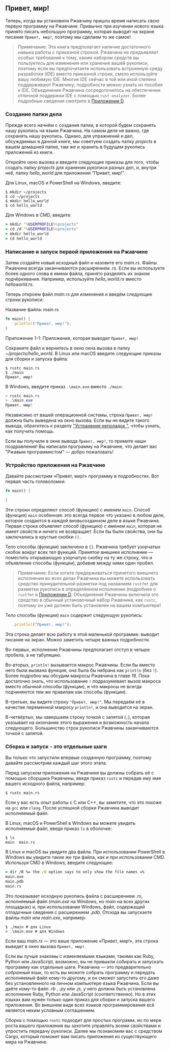 ## Привет, мир!

Теперь, когда вы установили Ржавчину пришло время написать свою первую программу на Ржавчине. Привычно при изучении нового языка принято писать небольшую программу, которая выводит на экране писание `Привет, мир!`, поэтому мы сделаем то же самое!

>  Примечание: Эта книга предполагает наличие достаточного навыка работы с приказной строкой. Ржавчина не предъявляет особых требований к тому, каким набором средств вы пользуетесь для изменения или хранения вашей рукописи, поэтому если вы предпочитаете использовать встроенную среду разработки (IDE) вместо приказной строки, смело используйте вашу любимую IDE. Многие IDE сейчас в той или иной степени поддерживают Ржавчину; подробности можно узнать из пособия к IDE. Объединение Ржавчина сосредоточилось на обеспечении отличной поддержки IDE с помощью `rust-analyzer`. Более подробные сведения смотрите в [Приложении D](appendix-04-useful-development-tools.md)<!-- ignore -->.
>

### Создание папки дела

Прежде всего начнём с создания папки, в которой будем сохранять нашу рукопись на языке Ржавчина. На самом деле не важно, где сохранять нашу рукопись. Однако, для упражнений и дел, обсуждаемых в данной книге, мы советуем создать папку *projects* в вашем домашней папке, там же и хранить в будущем рукопись приложений из книги.

Откройте окно вызова и введите следующие приказы для того, чтобы создать папку <em>projects</em> для хранения рукописи разных дел, и, внутри неё, папку <em>hello_world</em> для приложения “Привет, мир!”.

Для Linux, macOS и PowerShell на Windows, введите:

```console
$ mkdir ~/projects
$ cd ~/projects
$ mkdir hello_world
$ cd hello_world
```

Для Windows в CMD, введите:

```cmd
> mkdir "%USERPROFILE%\projects"
> cd /d "%USERPROFILE%\projects"
> mkdir hello_world
> cd hello_world
```

### Написание и запуск первой  приложения на Ржавчине

Затем создайте новый исходный файл и назовите его *main.rs*. Файлы Ржавчина всегда заканчиваются расширением *.rs*. Если вы используете более одного слова в имени файла, принято разделять их знаком подчёркивания. Например, используйте *hello_world.rs*  вместо *helloworld.rs*.

Теперь откроем файл *main.rs* для изменения и введём следующие строки рукописи:

<span class="filename">Название файла: main.rs</span>

```rust
fn main() {
    println!("Привет, мир!");
}
```

<span class="caption">Приложение 1-1: Приложение, которая выводит <code>Привет, мир!</code></span>

Сохраните файл и вернитесь в окно окна вызова в папку *~/projects/hello_world*. В Linux или macOS введите следующие приказы для сборки и запуска файла:

```console
$ rustc main.rs
$ ./main
Привет, мир!
```

В Windows, введите приказ `.\main.exe` вместо `./main`:

```powershell
> rustc main.rs
> .\main.exe
Привет, мир!
```

Независимо от вашей операционной системы, строка `Привет, мир!` должна быть выведена на окно вызова. Если вы не видите такого вывода, обратитесь к разделу ["Устранение неполадок "]<!-- ignore -->, чтобы узнать, как получить помощь.

Если вы получили в окне вывода `Привет, мир!`, то примите наши поздравления! Вы написали программу на Ржавчине, что делает вас "Ржавым программистом" — добро пожаловать!

### Устройство приложения на Ржавчине

Давайте рассмотрим «Привет, мир!» программу в подробностях. Вот первая часть головоломки:

```rust
fn main() {

}
```

Эти строки определяют способ (функцию) с именем `main`. Способ (функция) `main` особенная: это всегда первое что указано в любом деле, которое создается в каждой вновьсозданном деле в языке Ржавчина. Первая строка объявляет способ (функцию) с именем `main`, которая не имеет свойств и ничего не возвращает. Если бы были свойства, они бы заключались в круглые скобки `()`.

Тело способы (функции) заключено в `{}`. Ржавчина требует узорчатых скобок вокруг всех тел функций. Принятое внешнее исполнение — поместить открывающую узорчатую скобку на ту же строку, что и объявление способы (функции), добавив между ними один пробел.

>  Примечание: Если хотите придерживаться принятого внешнего исполнения во всех делах Ржавчина вы можете использовать средство принудительной разметки под названием `rustfmt` для разметки рукописи в определённом исполнении (подробнее о `rustfmt` в [Приложении D](appendix-04-useful-development-tools.md)<!-- ignore -->. Объединение Ржавчины включила это средство в обычный установочный набор Ржавчина, как `rustc`, поэтому он уже должен быть установлен на вашем компьютере!
>

Тело способы (функции) `main` содержит следующую рукопись:

```rust
    println!("Привет, мир!");
```

Эта строка делает всю работу в этой маленькой программе: выводит писание на экран. Можно заметить четыре важных подробности.

Во-первых, исполнение Ржавчины предполагает отступ в четыре пробела, а не табуляцию.

Во-вторых, `println!` вызывается макрос Ржавчины. Если бы вместо него была вызвана функция, она была бы набрана как `println` (без `!`). Более подробно мы обсудим макросы Ржавчина в главе 19. Пока достаточно знать, что использование `!` подразумевает вызов макроса вместо обычной способы (функции), и что макросы не всегда подчиняются тем же правилам как способы (функции).

В-третьих, вы видите строку `"Привет, мир!"`. Мы передаём её в качестве переменной макросу `println!`, и она выводится на экран.

В-четвёртых, мы завершаем строку точкой с запятой (`;`), которая указывает на окончание этого выражения и возможность начала следующего. Большинство строк рукописи Ржавчины заканчиваются точкой с запятой.

### Сборка и запуск - это отдельные шаги

Вы только что запустили впервые созданную программу, поэтому давайте рассмотрим каждый шаг этого этапа.

Перед запуском приложения на Ржавчине вы должны собрать её с помощью сборщика Ржавчины, введя приказ `rustc` и передав ему имя вашего исходного файла, например:

```console
$ rustc main.rs
```

Если у вас есть опыт работы с C или C++, вы заметите, что это похоже на `gcc` или `clang`. После успешной сборки Ржавчина выводит исполняемый файл.

В Linux, macOS и PowerShell в Windows вы можете увидеть исполняемый файл, введя приказ `ls` в оболочке:

```console
$ ls
main  main.rs
```

В Linux и macOS вы увидите два файла. При использовании PowerShell в Windows вы увидите такие же три файла, как и при использовании CMD. Используя CMD в Windows, введите следующее:

```cmd
> dir /B %= the /B option says to only show the file names =%
main.exe
main.pdb
main.rs
```

Это показывает исходную рукопись файла с расширением *.rs*, исполняемый файл (*main.exe* на Windows, но *main* на всех других площадках) и, при использовании Windows, файл, содержащий отладочные сведения с расширением *.pdb*. Отсюда вы запускаете файлы *main* или *main.exe*, например:

```console
$ ./main # для Linux
> .\main.exe # для Windows
```

Если ваш *main.rs* — это ваше приложение «Привет, мир!», эта строка выведет в окно вызова `Привет, мир!`.

Если вы лучше знакомы с изменяемыми языками, такими как Ruby, Python или JavaScript, возможно, вы не привыкли собирать и запускать программу как отдельные шаги. Ржавчина — это предварительно *собранный* язык, то есть вы можете собрать программу и передать исполняемый файл кому-то другому, и он сможет запустить его даже без установленного на личном компьютере языка Ржавчина. Если вы даёте кому-то файл *.rb* , *.py* или *.js*, у него должна быть установлена исполнение Ruby, Python или JavaScript (соответственно). Но в этих языках вам нужен только один приказ для сборки и запуска вашего приложения. Во внешнем виде всех языков программирования всё является неким условным соглашением.

Сборка с помощью `rustc` подходит для простых программ, но по мере роста вашего приложения вы захотите управлять всеми свойствами и упростить передачу рукописи. Далее мы познакомим вас с средством Cargo, который поможет вам писать приложения из существующего мира на Ржавчине.


["Устранение неполадок "]: ch01-01-installation.html#troubleshooting